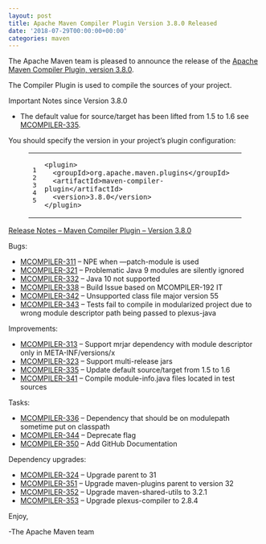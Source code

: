 ```yaml
---
layout: post
title: Apache Maven Compiler Plugin Version 3.8.0 Released
date: '2018-07-29T00:00:00+00:00'
categories: maven
---
```

<div class="entry-content"><p>The Apache Maven team is pleased to announce the release of the
<a href="http://maven.apache.org/plugins/maven-compiler-plugin/">Apache Maven Compiler Plugin, version 3.8.0</a>.</p>

<p>The Compiler Plugin is used to compile the sources of your project.</p>

<p>Important Notes since Version 3.8.0</p>

<ul>
<li>The default value for source/target has been lifted
from 1.5 to 1.6 see <a href="https://issues.apache.org/jira/browse/MCOMPILER-335">MCOMPILER-335</a>.</li>
</ul>


<p>You should specify the version in your project&rsquo;s plugin configuration:</p>

<figure class='code'><figcaption><span></span></figcaption><div class="highlight"><table><tr><td class="gutter"><pre class="line-numbers"><span class='line-number'>1</span>
<span class='line-number'>2</span>
<span class='line-number'>3</span>
<span class='line-number'>4</span>
<span class='line-number'>5</span>
</pre></td><td class='code'><pre><code class='xml'><span class='line'><span class="nt">&lt;plugin&gt;</span>
</span><span class='line'>  <span class="nt">&lt;groupId&gt;</span>org.apache.maven.plugins<span class="nt">&lt;/groupId&gt;</span>
</span><span class='line'>  <span class="nt">&lt;artifactId&gt;</span>maven-compiler-plugin<span class="nt">&lt;/artifactId&gt;</span>
</span><span class='line'>  <span class="nt">&lt;version&gt;</span>3.8.0<span class="nt">&lt;/version&gt;</span>
</span><span class='line'><span class="nt">&lt;/plugin&gt;</span>
</span></code></pre></td></tr></table></div></figure>




<!-- more -->


<p><a href="https://issues.apache.org/jira/secure/ReleaseNote.jspa?projectId=12317225&amp;version=12341563">Release Notes &ndash; Maven Compiler Plugin &ndash; Version 3.8.0</a></p>

<p>Bugs:</p>

<ul>
<li><a href="https://issues.apache.org/jira/browse/MCOMPILER-311">MCOMPILER-311</a> &ndash; NPE when &mdash;patch-module is used</li>
<li><a href="https://issues.apache.org/jira/browse/MCOMPILER-321">MCOMPILER-321</a> &ndash; Problematic Java 9 modules are silently ignored</li>
<li><a href="https://issues.apache.org/jira/browse/MCOMPILER-332">MCOMPILER-332</a> &ndash; Java 10 not supported</li>
<li><a href="https://issues.apache.org/jira/browse/MCOMPILER-338">MCOMPILER-338</a> &ndash; Build Issue based on MCOMPILER-192 IT</li>
<li><a href="https://issues.apache.org/jira/browse/MCOMPILER-342">MCOMPILER-342</a> &ndash; Unsupported class file major version 55</li>
<li><a href="https://issues.apache.org/jira/browse/MCOMPILER-343">MCOMPILER-343</a> &ndash; Tests fail to compile in modularized project due to wrong module descriptor path being passed to plexus-java</li>
</ul>


<p>Improvements:</p>

<ul>
<li><a href="https://issues.apache.org/jira/browse/MCOMPILER-313">MCOMPILER-313</a> &ndash; Support mrjar dependency with module descriptor only in META-INF/versions/x</li>
<li><a href="https://issues.apache.org/jira/browse/MCOMPILER-323">MCOMPILER-323</a> &ndash; Support multi-release jars</li>
<li><a href="https://issues.apache.org/jira/browse/MCOMPILER-335">MCOMPILER-335</a> &ndash; Update default source/target from 1.5 to 1.6</li>
<li><a href="https://issues.apache.org/jira/browse/MCOMPILER-341">MCOMPILER-341</a> &ndash; Compile module-info.java files located in test sources</li>
</ul>


<p>Tasks:</p>

<ul>
<li><a href="https://issues.apache.org/jira/browse/MCOMPILER-336">MCOMPILER-336</a> &ndash; Dependency that should be on modulepath sometime put on classpath</li>
<li><a href="https://issues.apache.org/jira/browse/MCOMPILER-344">MCOMPILER-344</a> &ndash; Deprecate <optimize> flag</li>
<li><a href="https://issues.apache.org/jira/browse/MCOMPILER-350">MCOMPILER-350</a> &ndash; Add GitHub Documentation</li>
</ul>


<p>Dependency upgrades:</p>

<ul>
<li><a href="https://issues.apache.org/jira/browse/MCOMPILER-324">MCOMPILER-324</a> &ndash; Upgrade parent to 31</li>
<li><a href="https://issues.apache.org/jira/browse/MCOMPILER-351">MCOMPILER-351</a> &ndash; Upgrade maven-plugins parent to version 32</li>
<li><a href="https://issues.apache.org/jira/browse/MCOMPILER-352">MCOMPILER-352</a> &ndash; Upgrade maven-shared-utils to 3.2.1</li>
<li><a href="https://issues.apache.org/jira/browse/MCOMPILER-353">MCOMPILER-353</a> &ndash; Upgrade plexus-compiler to 2.8.4</li>
</ul>


<p>Enjoy,</p>

<p>-The Apache Maven team</p>
</div>
